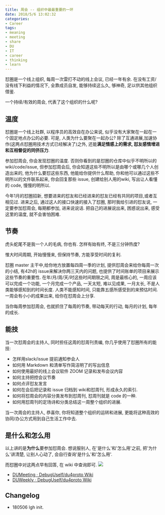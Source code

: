 ```yaml
---
title: 周会 -- 组织中最最重要的一环
date: 2018/5/6 13:02:32
categories: 
- Career
tags: 
- meaning
- meeting
- share
- DU 
- IT
- career
- thinking
- learn
---
```


怼圈是一个线上组织, 每周一次雷打不动的线上会议, 已经一年有余. 在没有工资/没有线下利益的情况下, 全靠成员自发, 能够持续这么久, 够神奇, 足以供其他组织借鉴. 

一个持续/有效的周会, 代表了这个组织的什么呢? 

## 温度
怼圈是一个线上社群, 以程序员的高效自在办公来说, 似乎没有大家聚在一起在一个固定地点办公的必要. 可是, 人类为什么要聚在一起办公? 除了互通进展,加速协作(这两点怼圈用技术方式已经解决了)之外, 还能**满足情感上的需求, 怼友感情增进和互相督促的同侪压力**. 

参加怼周会, 你会发现怼圈的温度. 否则你看到的是怼圈的仓库中似乎不明所以的wiki/code/issue, 但参加怼周会后, 你会知道这些不明所以是由哪个或哪几个人创造出来的, 他为什么要怼这些东西, 他能给你提供什么帮助, 你和他可以通过这些不明所以的文件联系起来, 你会回复那些 issue, 创建给别人用的wiki, 写出让人看懂的 code, 慢慢的明所以. 

今年1月的怼圈招新, 想要进来的怼友和已经进来的怼友已经有共同的项目,或者互相见过. 进来之后, 通过这人的接口快速的接入了怼圈, 那时我给引进的怼友说, 一定要参加怼周会, 每期都参加, 进来说说话. 把自己的进展说出来, 困惑说出来, 感受这里的温度, 就不会害怕困难. 


## 节奏
虎头蛇尾不是我一个人的毛病, 你也有. 怎样有始有终, 不是三分钟热度? 

惟大时间周期, 开始慢慢来, 但保持节奏, 方能享受时间的复利. 

怼圈 master 主干中,给你地方放置每四周一季的计划, 提供怼周会来给你每周一次的小结, 有42h的 issue来解决你两三天内的问题, 也提供了时间账单的项目来展示这些节奏的重要性. 在年/月/周/天/时这些时间期限之间, 周是最核心的, 一周应该可以完成一个功能, 一个月完成一个产品, 一天太短, 难以见成果, 一月太长, 不是人类能够感知到的时间长度. 人类不能感知时间, 只能靠五感所感受到的来预估时间. 一周会有小小的成果出来, 给你在怼周会上分享. 

当你每周参加怼周会, 也就抓住了每周的节奏, 带动每天的行动, 每月的计划, 每年的成长. 

## 能技
当一次怼周会的主持人, 同时担任这周的怼周刊责编, 你几乎使用了怼圈所有的能技:
- 怎样用slack/issue 提前通知参会人
- 如何用 Markdown 和清单写作简洁明了的写出信息
- 如何使用最好的线上会议软件 ZOOM 记录和发布会议内容
- 如何主持把控会议节奏
- 如何点评怼友发言
- 如何在会后把记录和 issue 归档到 wiki和怼周刊, 形成永久的索引. 
- 如何将怼周会的内容分类发布到怼周刊, 怼周刊就是 code 的一种. 
- 如何用怼周刊的定场诗和分类总结这一周整个组织的进展.
 
当一次周会的主持人, 恭喜你, 你将知道整个组织的运转和进展, 更能将这种高效的协同/办公方式用到自己生活工作中去. 

## 是什么和怎么用
以上讲的是**为什么**要参加怼周会. 想说服别人, 在'是什么'和'怎么用'之前, 把'为什么'讲清楚, 让别人心动了, 会自行查询'是什么'和'怎么用'.

而怼圈中对这两点早有回答, 在 wiki 中查询即可. 
![](https://ws3.sinaimg.cn/large/006tKfTcgy1fr1jh95i8ij30ce0hu76i.jpg)
* [DUMeeting · DebugUself/du4proto Wiki](https://github.com/DebugUself/du4proto/wiki/DUMeeting)
* [DUWeekly · DebugUself/du4proto Wiki](https://github.com/DebugUself/du4proto/wiki/DUWeekly)

## Changelog
- 180506 lgh init. 
